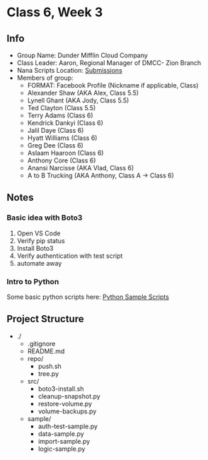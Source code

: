 # Class 6, Week 3 

## Info

- Group Name: Dunder Mifflin Cloud Company
- Class Leader: Aaron, Regional Manager of DMCC- Zion Branch
- Nana Scripts Location: [Submissions](https://github.com/aaron-dm-mcdonald/class-6-week-3/tree/main/src)
- Members of group: 
    - FORMAT: Facebook Profile (Nickname if applicable, Class)
    - Alexander Shaw (AKA Alex, Class 5.5)
    - Lynell Ghant (AKA Jody, Class 5.5)
    - Ted Clayton (Class 5.5)
    - Terry Adams (Class 6)
    - Kendrick Dankyi (Class 6)
    - Jalil Daye (Class 6)
    - Hyatt Williams (Class 6)
    - Greg Dee (Class 6)
    - Aslaam Haaroon (Class 6)
    - Anthony Core (Class 6)
    - Anansi Narcisse (AKA Vlad, Class 6)
    - A to B Trucking (AKA Anthony, Class A -> Class 6)




## Notes

### Basic idea with Boto3

1) Open VS Code
2) Verify pip status
3) Install Boto3 
4) Verify authentication with test script
5) automate away

### Intro to Python
Some basic python scripts here: 
[Python Sample Scripts](https://github.com/aaron-dm-mcdonald/class-6-week-3/tree/main/sample)


## Project Structure

- ./
    - .gitignore
    - README.md
    - repo/
        - push.sh
        - tree.py
    - src/
        - boto3-install.sh
        - cleanup-snapshot.py
        - restore-volume.py
        - volume-backups.py
    - sample/
        - auth-test-sample.py
        - data-sample.py
        - import-sample.py
        - logic-sample.py